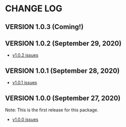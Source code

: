# CHANGE LOG

## VERSION 1.0.3 (Coming!)

## VERSION 1.0.2 (September 29, 2020)
* [v1.0.2 issues](https://github.com/LaSalleSoftware/ls-laravelapp-pkg/milestone/3?closed=1)

## VERSION 1.0.1 (September 28, 2020)
* [v1.0.1 issues](https://github.com/LaSalleSoftware/ls-laravelapp-pkg/milestone/2?closed=1)

## VERSION 1.0.0 (September 27, 2020)
Note: This is the first release for this package.
* [v1.0.0 issues](https://github.com/LaSalleSoftware/ls-laravelapp-pkg/milestone/1?closed=1)